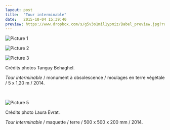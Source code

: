```yaml
---
layout: post
title:  "Tour interminable"
date:   2015-10-04 15:39:40
preview: https://www.dropbox.com/s/g5v3o1mil1ypmiz/Babel_preview.jpg?raw=1
---
```


![Picture 1](https://www.dropbox.com/s/mdxcs1ujwziknr8/Babel.jpg?raw=1)

![Picture 2](https://www.dropbox.com/s/4sa19bokuzoentf/Babel%282%29.jpg?raw=1)

![Picture 3](https://www.dropbox.com/s/nya08waum3llgr4/Babel%283%29.jpg?raw=1)
<p style="text-align:justify">
Cr&eacute;dits photos Tanguy Behaghel.
</p>

<p style="text-align:justify">
<span style="font-style: italic;">Tour interminable</span> / monument &agrave; obsolescence / moulages en terre v&eacute;g&eacute;tale / 5 x 1,20 m / 2014.
</p>
<br>

![Picture 5](https://www.dropbox.com/s/f1qrdaw3rh14ja7/Ruines_maquette_2014_Photo_Laura_Evrat.jpg?raw=1)
<p style="text-align:justify">
Cr&eacute;dits photo Laura Evrat.
</p>

<p style="text-align:justify">
<span style="font-style: italic;">Tour interminable</span> / maquette / terre / 500 x 500 x 200 mm / 2014.